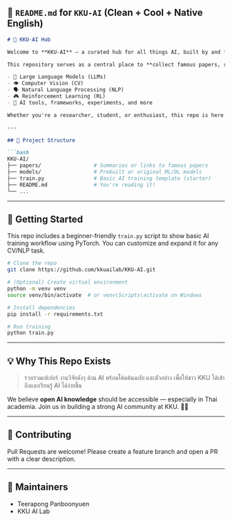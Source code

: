 ## 📘 `README.md` for `KKU-AI` (Clean + Cool + Native English)

````markdown
# 🤖 KKU-AI Hub

Welcome to **KKU-AI** — a curated hub for all things AI, built by and for the Khon Kaen University community. 🇹🇭

This repository serves as a central place to **collect famous papers, research projects, and high-impact source code** in the fields of:

- 🧠 Large Language Models (LLMs)
- 👁️ Computer Vision (CV)
- 🗣️ Natural Language Processing (NLP)
- 🎮 Reinforcement Learning (RL)
- 🧪 AI tools, frameworks, experiments, and more

Whether you're a researcher, student, or enthusiast, this repo is here to **help you learn, explore, and contribute** to the world of artificial intelligence.

---

## 📂 Project Structure

```bash
KKU-AI/
├── papers/                 # Summaries or links to famous papers
├── models/                 # Prebuilt or original ML/DL models
├── train.py                # Basic AI training template (starter)
├── README.md               # You're reading it!
└── ...
````

---

## 🚀 Getting Started

This repo includes a beginner-friendly `train.py` script to show basic AI training workflow using PyTorch. You can customize and expand it for any CV/NLP task.

```bash
# Clone the repo
git clone https://github.com/kkuailab/KKU-AI.git

# (Optional) Create virtual environment
python -m venv venv
source venv/bin/activate  # or venv\Scripts\activate on Windows

# Install dependencies
pip install -r requirements.txt

# Run training
python train.py
```

---

## 💡 Why This Repo Exists

> รวบรวมเปเปอร์ งานวิจัยดังๆ ด้าน AI พร้อมโค้ดต้นฉบับ และตัวอย่าง เพื่อให้ชาว KKU ได้เข้าถึงและเรียนรู้ AI ได้ง่ายขึ้น

We believe **open AI knowledge** should be accessible — especially in Thai academia. Join us in building a strong AI community at KKU. 🧠✨

---

## 🙌 Contributing

Pull Requests are welcome!
Please create a feature branch and open a PR with a clear description.

---

## 🧠 Maintainers

* Teerapong Panboonyuen
* KKU AI Lab
